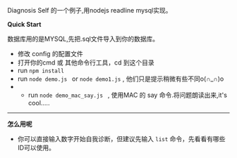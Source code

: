 Diagnosis Self 的一个例子,用nodejs readline mysql实现。



**Quick Start**  

数据库用的是MYSQL,先把.sql文件导入到你的数据库。

- 修改 config 的配置文件
- 打开你的cmd 或 其他命令行工具，cd 到这个目录
-  run  `npm install`
- run `node demo.js ` or `node demo1.js` , 他们只是提示稍微有些不同o(∩_∩)o 
- - run `node demo_mac_say.js `   , 使用MAC 的 say 命令.将问题朗读出来,it's cool.....

----------

**怎么用呢**  
- 你可以直接输入数字开始自我诊断，但建议先输入 `list`  命令，先看看有哪些ID可以使用。
 



